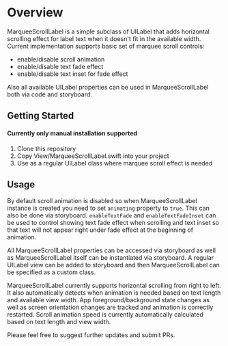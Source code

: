Overview
============

MarqueeScrollLabel is a simple subclass of UILabel that adds horizontal scrolling effect for label text when it doesn't fit in the available width.
Current implementation supports basic set of marquee scroll controls:

- enable/disable scroll animation
- enable/disable text fade effect
- enable/disable text inset for fade effect

Also all available UILabel properties can be used in MarqueeScrollLabel both via code and storyboard.

## Getting Started

#### Currently only manual installation supported

1. Clone this repository
2. Copy View/MarqueeScrollLabel.swift into your project
3. Use as a regular UILabel class where marquee scroll effect is needed

## Usage

By default scroll animation is disabled so when MarqueeScrollLabel instance is created you need to set `animating` property to `true`. This can also be done via storyboard.
`enableTextFade` and `enableTextFadeInset` can be used to control showing text fade effect when scrolling and text inset so that text will not appear right under fade effect at the beginning of animation.

All MarqueeScrollLabel properties can be accessed via storyboard as well as MarqueeScrollLabel itself can be instantiated via storyboard. A regular UILabel view can be added to storyboard and then MarqueeScrollLabel can be specified as a custom class.

MarqueeScrollLabel currently supports horizontal scrolling from right to left. It also automatically detects when animation is needed based on text length and available view width.
App foreground/background state changes as well as screen orientation changes are tracked and animation is correctly restarted.
Scroll animation speed is currently automatically calculated based on text length and view width.

Please feel free to suggest further updates and submit PRs.
